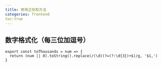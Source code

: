 ```yaml
---
title: 常用正则和方法
categories: frontend 
toc:true
--- 
```


## 数字格式化（每三位加逗号）

```
export const toThousands = num => {
  return (num || 0).toString().replace(/(\d)(?=(?:\d{3})+$)/g, '$1,')
}

```